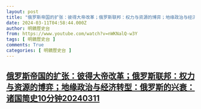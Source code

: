 ```yaml
---
layout: post
title: "俄罗斯帝国的扩张：彼得大帝改革；俄罗斯联邦：权力与资源的博弈；地缘政治与经济转型：俄罗斯的兴衰：诸国简史10分钟20240311"
date: 2024-03-11T04:58:44.000Z
author: 明鏡歷史台
from: https://www.youtube.com/watch?v=nWKNalQ-w3Y
tags: [ 明鏡歷史台 ]
comments: True
categories: [ 明鏡歷史台 ]
---
```

<!--1710133124000-->
[俄罗斯帝国的扩张：彼得大帝改革；俄罗斯联邦：权力与资源的博弈；地缘政治与经济转型：俄罗斯的兴衰：诸国简史10分钟20240311](https://www.youtube.com/watch?v=nWKNalQ-w3Y)
------

<div>

</div>
